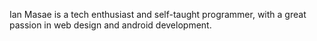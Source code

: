 Ian Masae is a tech enthusiast and self-taught programmer, with a great passion in web design and android development. 